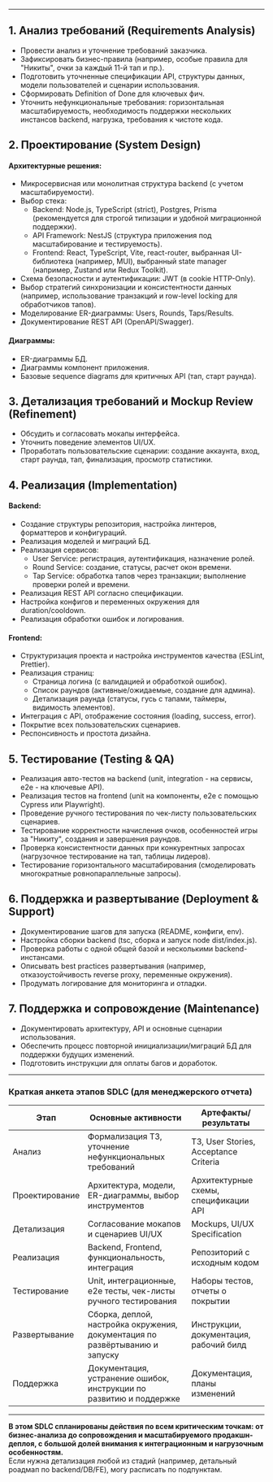 
---

## 1. Анализ требований (Requirements Analysis)
- Провести анализ и уточнение требований заказчика.
- Зафиксировать бизнес-правила (например, особые правила для "Никиты", очки за каждый 11-й тап и пр.).
- Подготовить уточненные спецификации API, структуры данных, модели пользователей и сценарии использования.
- Сформировать Definition of Done для ключевых фич.
- Уточнить нефункциональные требования: горизонтальная масштабируемость, необходимость поддержки нескольких инстансов backend, нагрузка, требования к чистоте кода.

## 2. Проектирование (System Design)
#### Архитектурные решения:
- Микросервисная или монолитная структура backend (с учетом масштабируемости).
- Выбор стека:
    - Backend: Node.js, TypeScript (strict), Postgres, Prisma (рекомендуется для строгой типизации и удобной миграционной поддержки).
    - API Framework: NestJS (структура приложения под масштабирование и тестируемость).
    - Frontend: React, TypeScript, Vite, react-router, выбранная UI-библиотека (например, MUI), выбранный state manager (например, Zustand или Redux Toolkit).
- Схема безопасности и аутентификации: JWT (в cookie HTTP-Only).
- Выбор стратегий синхронизации и консистентности данных (например, использование транзакций и row-level locking для обработчиков тапов).
- Моделирование ER-диаграммы: Users, Rounds, Taps/Results.
- Документирование REST API (OpenAPI/Swagger).

#### Диаграммы:
- ER-диаграммы БД.
- Диаграммы компонент приложения.
- Базовые sequence diagrams для критичных API (тап, старт раунда).

## 3. Детализация требований и Mockup Review (Refinement)
- Обсудить и согласовать мокапы интерфейса.
- Уточнить поведение элементов UI/UX.
- Проработать пользовательские сценарии: создание аккаунта, вход, старт раунда, тап, финализация, просмотр статистики.

## 4. Реализация (Implementation)
#### Backend:
- Создание структуры репозитория, настройка линтеров, форматтеров и конфигураций.
- Реализация моделей и миграций БД.
- Реализация сервисов:
    - User Service: регистрация, аутентификация, назначение ролей.
    - Round Service: создание, статусы, расчет окон времени.
    - Tap Service: обработка тапов через транзакции; выполнение проверки ролей и времени.
- Реализация REST API согласно спецификации.
- Настройка конфигов и переменных окружения для duration/cooldown.
- Реализация обработки ошибок и логирования.

#### Frontend:
- Структуризация проекта и настройка инструментов качества (ESLint, Prettier).
- Реализация страниц:
    - Страница логина (с валидацией и обработкой ошибок).
    - Список раундов (активные/ожидаемые, создание для админа).
    - Детализация раунда (статусы, гусь с тапами, таймеры, видимость элементов).
- Интеграция с API, отображение состояния (loading, success, error).
- Покрытие всех пользовательских сценариев.
- Респонсивность и простота дизайна.

## 5. Тестирование (Testing & QA)
- Реализация авто-тестов на backend (unit, integration - на сервисы, e2e - на ключевые API).
- Реализация тестов на frontend (unit на компоненты, e2e с помощью Cypress или Playwright).
- Проведение ручного тестирования по чек-листу пользовательских сценариев.
- Тестирование корректности начисления очков, особенностей игры за "Никиту", создания и завершения раундов.
- Проверка консистентности данных при конкурентных запросах (нагрузочное тестирование на тап, таблицы лидеров).
- Тестирование горизонтального масштабирования (смоделировать многократные ровнопараллельные запросы).

## 6. Поддержка и развертывание (Deployment & Support)
- Документирование шагов для запуска (README, конфиги, env).
- Настройка сборки backend (tsc, сборка и запуск node dist/index.js).
- Проверка работы с одной общей базой и несколькими backend-инстансами.
- Описывать best practices развертывания (например, отказоустойчивость reverse proxy, переменные окружения).
- Продумать логирование для мониторинга и отладки.

## 7. Поддержка и сопровождение (Maintenance)
- Документировать архитектуру, API и основные сценарии использования.
- Обеспечить процесс повторной инициализации/миграций БД для поддержки будущих изменений.
- Подготовить инструкции для оплаты багов и доработок.

---

### Краткая анкета этапов SDLC (для менеджерского отчета)

| Этап            | Основные активности                                                                                          | Артефакты/результаты                       |
|-----------------|------------------------------------------------------------------------------------------------------------|--------------------------------------------|
| Анализ          | Формализация ТЗ, уточнение нефункциональных требований                                                      | ТЗ, User Stories, Acceptance Criteria      |
| Проектирование  | Архитектура, модели, ER-диаграммы, выбор инструментов                                                      | Архитектурные схемы, спецификации API      |
| Детализация     | Согласование мокапов и сценариев UI/UX                                                                     | Mockups, UI/UX Specification               |
| Реализация      | Backend, Frontend, функциональность, интеграция                                                            | Репозиторий с исходным кодом               |
| Тестирование    | Unit, интеграционные, e2e тесты, чек-листы ручного тестирования                                            | Наборы тестов, отчеты о покрытии           |
| Развертывание   | Сборка, деплой, настройка окружения, документация по развёртыванию и запуску                               | Инструкции, документация, рабочий билд     |
| Поддержка       | Документация, устранение ошибок, инструкции по развитию и поддержке                                        | Документация, планы изменений              |

---

**В этом SDLC спланированы действия по всем критическим точкам: от бизнес-анализа до сопровождения и масштабируемого продакшн-деплоя, с большой долей внимания к интеграционным и нагрузочным особенностям.**  
Если нужна детализация любой из стадий (например, детальный роадмап по backend/DB/FE), могу расписать по подпунктам.